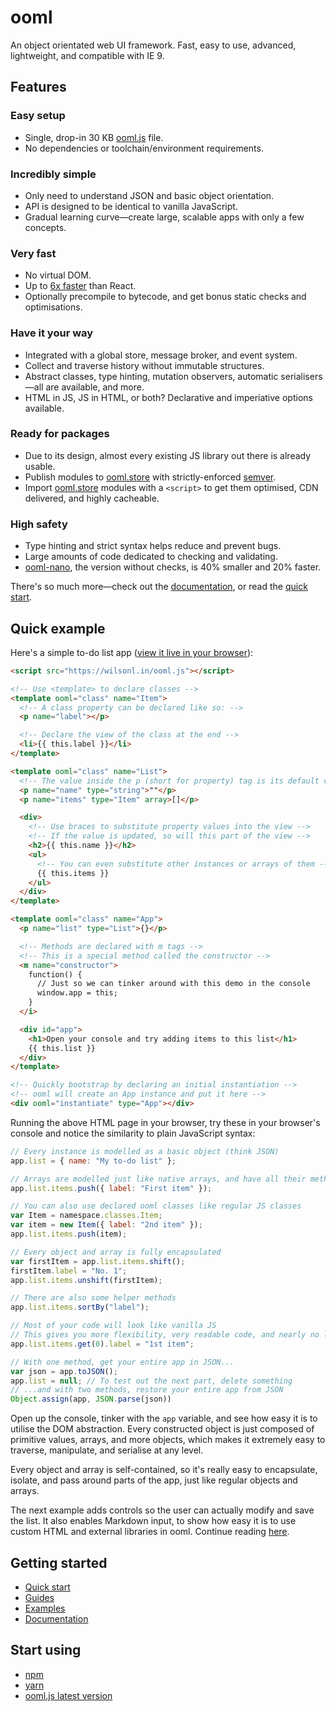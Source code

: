 # ooml
An object orientated web UI framework. Fast, easy to use, advanced, lightweight, and compatible with IE 9.

## Features

### Easy setup
- Single, drop-in 30 KB [ooml.js](https://wilsonl.in/ooml.js) file.
- No dependencies or toolchain/environment requirements.

### Incredibly simple
- Only need to understand JSON and basic object orientation.
- API is designed to be identical to vanilla JavaScript.
- Gradual learning curve&mdash;create large, scalable apps with only a few concepts.

### Very fast
- No virtual DOM.
- Up to [6x faster](https://wilsonl.in/ooml/comparisons/react/) than React.
- Optionally precompile to bytecode, and get bonus static checks and optimisations.

### Have it your way
- Integrated with a global store, message broker, and event system.
- Collect and traverse history without immutable structures.
- Abstract classes, type hinting, mutation observers, automatic serialisers&mdash;all are available, and more.
- HTML in JS, JS in HTML, or both? Declarative and imperiative options available.

### Ready for packages
- Due to its design, almost every existing JS library out there is already usable.
- Publish modules to [ooml.store](https://ooml.store) with strictly-enforced [semver](#https://semver.org).
- Import [ooml.store](https://ooml.store) modules with a `<script>` to get them optimised, CDN delivered, and highly cacheable.

### High safety
- Type hinting and strict syntax helps reduce and prevent bugs.
- Large amounts of code dedicated to checking and validating.
- [ooml-nano](https://wilsonl.in/ooml-nano/), the version without checks, is 40% smaller and 20% faster.

There's so much more&mdash;check out the [documentation](https://wilsonl.in/docs/ooml/), or read the [quick start](https://wilsonl.in/ooml/quick-start/).

## Quick example

Here's a simple to-do list app ([view it live in your browser](https://wilsonl.in/ooml/examples/to-do-list-1/code.html)):

```html
<script src="https://wilsonl.in/ooml.js"></script>

<!-- Use <template> to declare classes -->
<template ooml="class" name="Item">
  <!-- A class property can be declared like so: -->
  <p name="label"></p>

  <!-- Declare the view of the class at the end -->
  <li>{{ this.label }}</li>
</template>

<template ooml="class" name="List">
  <!-- The value inside the p (short for property) tag is its default value -->
  <p name="name" type="string">""</p>
  <p name="items" type="Item" array>[]</p>

  <div>
    <!-- Use braces to substitute property values into the view -->
    <!-- If the value is updated, so will this part of the view -->
    <h2>{{ this.name }}</h2>
    <ul>
      <!-- You can even substitute other instances or arrays of them -->
      {{ this.items }}
    </ul>
  </div>
</template>

<template ooml="class" name="App">
  <p name="list" type="List">{}</p>

  <!-- Methods are declared with m tags -->
  <!-- This is a special method called the constructor -->
  <m name="constructor">
    function() {
      // Just so we can tinker around with this demo in the console
      window.app = this;
    }
  </i>

  <div id="app">
    <h1>Open your console and try adding items to this list</h1>
    {{ this.list }}
  </div>
</template>

<!-- Quickly bootstrap by declaring an initial instantiation -->
<!-- ooml will create an App instance and put it here -->
<div ooml="instantiate" type="App"></div>
```

Running the above HTML page in your browser, try these in your browser's console
and notice the similarity to plain JavaScript syntax:

```javascript
// Every instance is modelled as a basic object (think JSON)
app.list = { name: "My to-do list" };

// Arrays are modelled just like native arrays, and have all their methods
app.list.items.push({ label: "First item" });

// You can also use declared ooml classes like regular JS classes
var Item = namespace.classes.Item;
var item = new Item({ label: "2nd item" });
app.list.items.push(item);

// Every object and array is fully encapsulated
var firstItem = app.list.items.shift();
firstItem.label = "No. 1";
app.list.items.unshift(firstItem);

// There are also some helper methods
app.list.items.sortBy("label");

// Most of your code will look like vanilla JS
// This gives you more flexibility, very readable code, and nearly no learning curve
app.list.items.get(0).label = "1st item";

// With one method, get your entire app in JSON...
var json = app.toJSON();
app.list = null; // To test out the next part, delete something
// ...and with two methods, restore your entire app from JSON
Object.assign(app, JSON.parse(json))
```

Open up the console, tinker with the `app` variable, and see how easy it is to utilise the DOM abstraction. Every constructed object is just composed of primitive values, arrays, and more objects, which makes it extremely easy to traverse, manipulate, and serialise at any level.

Every object and array is self-contained, so it's really easy to encapsulate, isolate, and pass around parts of the app, just like regular objects and arrays.

The next example adds controls so the user can actually modify and save the list. It also enables Markdown input, to show how easy it is to use custom HTML and external libraries in ooml. Continue reading [here](https://wilsonl.in/ooml/examples/to-do-list-2/).

## Getting started

- [Quick start](https://wilsonl.in/ooml/quick-start/)
- [Guides](https://wilsonl.in/ooml/guides/)
- [Examples](https://wilsonl.in/ooml/examples/)
- [Documentation](https://wilsonl.in/docs/ooml/)

## Start using

- [npm](https://www.npmjs.com/package/ooml)
- [yarn](https://yarn.fyi/ooml)
- [ooml.js latest version](https://wilsonl.in/ooml.js)

